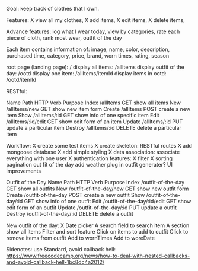 Goal: keep track of clothes that I own.

Features: 
	X view all my clothes,
	X add items,
	X edit items,
	X delete items,

Advance features:
	log what I wear today,
	view by categories,
	rate each piece of cloth,
	rank most wear,
	outfit of the day

Each item contains information of:
	image,
	name,
	color,
	description,
	purchased time,
	category,
	price,
	brand,
	worn times,
	rating,
	season

root page (landing page): /
display all items: /allItems
display outfit of the day: /ootd
display one item: /allItems/itemId
display items in ootd: /ootd/itemId

RESTful:

Name 	Path 				HTTP Verb	Purpose
Index	/allItems			GET			show all items
New		/allItems/new  	    GET         show new item form
Create	/allItems			POST        create a new item
Show	/allItems/:id       GET         show info of one specific item
Edit 	/allItems/:id/edit  GET         show edit form of an item 
Update	/allItems/:id 		PUT         update a particular item
Destroy	/allItems/:id 		DELETE      delete a particular item


Workflow:
	X create some test items
	X create skeleton: RESTful routes
	X add mongoose database
	X add simple styling
	X data association: associate everything with one user
	X authentication
	  features:
	  	X filter
	  	X sorting
	  	pagination
	  out fit of the day
	  add weather plug in
	  outfit generater?	
	  UI improvements

Outfit of the Day
Name 	Path 						HTTP Verb	Purpose
Index	/outfit-of-the-day			GET			show all outfits
New		/outfit-of-the-day/new  	GET         show new outfit form
Create	/outfit-of-the-day			POST        create a new outfit
Show	/outfit-of-the-day/:id      GET         show info of one outfit
Edit 	/outfit-of-the-day/:id/edit GET         show edit form of an outfit
Update	/outfit-of-the-day/:id 		PUT         update a outfit
Destroy	/outfit-of-the-day/:id 		DELETE      delete a outfit

New outfit of the day:
	X Date picker
	 A search field to search item
	 A section show all items
	 Filter and sort feature
	 Click on items to add to outfit
	 Click to remove items from outfit
	 Add to wornTimes
	 Add to woreDate

Sidenotes:
	use Standard,
	avoid callback hell: https://www.freecodecamp.org/news/how-to-deal-with-nested-callbacks-and-avoid-callback-hell-1bc8dc4a2012/




